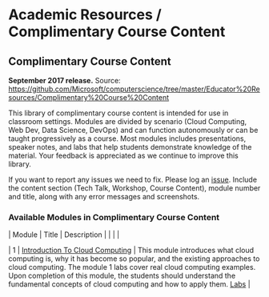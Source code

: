 # Academic Resources / Complimentary Course Content

## Complimentary Course Content

**September 2017 release.** Source: https://github.com/Microsoft/computerscience/tree/master/Educator%20Resources/Complimentary%20Course%20Content

This library of complimentary course content is intended for use in classroom settings. Modules are divided by scenario (Cloud Computing, Web Dev, Data Science, DevOps) and can function autonomously or can be taught progressively as a course. Most modules includes presentations, speaker notes, and labs that help students demonstrate knowledge of the material. Your feedback is appreciated as we continue to improve this library.

If you want to report any issues we need to fix. Please log an [issue](https://github.com/Microsoft/computerscience/issues). Include the content section (Tech Talk, Workshop, Course Content), module number and title, along with any error messages and screenshots.

### Available Modules in Complimentary Course Content

| Module | Title                                       | Description |
| | |


| 1      | [Introduction To Cloud Computing](/Module1) | This module introduces what cloud computing is, why it has become so popular, and the existing approaches to cloud computing. The module 1 labs cover real cloud computing examples. Upon completion of this module, the students should understand the fundamental concepts of cloud computing and how to apply them. [Labs](/Module1/Labs) |

